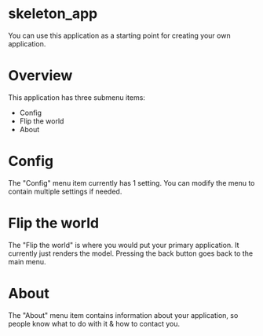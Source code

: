 # skeleton_app
You can use this application as a starting point for creating your own application.  

# Overview
This application has three submenu items:
* Config
* Flip the world
* About

# Config
The "Config" menu item currently has 1 setting.  You can modify the menu to contain multiple settings if needed.

# Flip the world
The "Flip the world" is where you would put your primary application.  It currently just renders the model. Pressing the back button goes back to the main menu.

# About
The "About" menu item contains information about your application, so people know what to do with it & how to contact you.